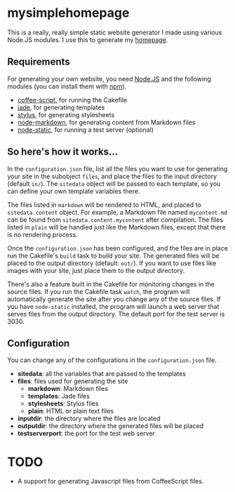 # mysimplehomepage

This is a really, really simple static website generator I made using various
Node.JS modules. I use this to generate my [homepage][].

## Requirements

For generating your own website, you need [Node.JS][nodejs] and the following
modules (you can install them with [npm][]).

* [coffee-script][], for running the Cakefile
* [jade][], for generating templates
* [stylus][], for generating stylesheets
* [node-markdown][], for generating content from Markdown files
* [node-static][], for running a test server (optional)

## So here's how it works...

In the `configuration.json` file, list all the files you want to use for
generating your site in the subobject `files`, and place the files to the input
directory (default `in/`). The `sitedata` object will be passed to each
template, so you can define your own template variables there.

The files listed in `markdown` will be rendered to HTML, and placed to
`sitedata.content` object. For example, a Markdown file named `mycontent.md`
can be found from `sitedata.content.mycontent` after compilation. The files
listed in `plain` will be handled just like the Markdown files, except that
there is no rendering process.

Once the `configuration.json` has been configured, and the files are in place
run the Cakefile's `build` task to build your site. The generated files will be
placed to the output directory (default: `out/`).  If you want to use files
like images with your site, just place them to the output directory.

There's also a feature built in the Cakefile for monitoring changes in the
source files. If you run the Cakefile task `watch`, the program will
automatically generate the site after you change any of the source files. If
you have `node-static` installed, the program will launch a web server that
serves files from the output directory. The default port for the test server is 3030.

## Configuration

You can change any of the configurations in the `configuration.json` file.

* **sitedata**: all the variables that are passed to the templates
* **files**: files used for generating the site
    * **markdown**: Markdown files
    * **templates**: Jade files
    * **stylesheets**: Stylus files
    * **plain**: HTML or plain text files
* **inputdir**: the directory where the files are located
* **outputdir**: the directory where the generated files will be placed
* **testserverport**: the port for the test web server

# TODO

* A support for generating Javascript files from CoffeeScript files.

[homepage]: http://jkpl.lepovirta.org/
[nodejs]: http://nodejs.org/
[npm]: http://npmjs.org/
[coffee-script]: http://coffeescript.org/
[jade]: https://github.com/visionmedia/jade
[stylus]: https://github.com/learnboost/stylus
[node-markdown]: https://github.com/andris9/node-markdown
[node-static]: https://github.com/cloudhead/node-static
